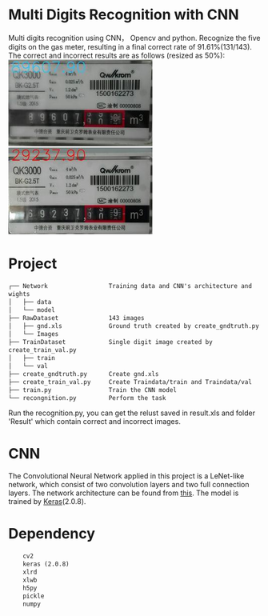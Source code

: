 # Multi Digits Recognition with CNN
Multi digits recognition using CNN， Opencv and python. Recognize the five digits on the gas meter, resulting in a final correct rate of 91.61%(131/143). The correct and incorrect results are as follows (resized as 50%):  
![correct reslt](./correct.jpg) ![incorrect reslt](./incorrect.jpg)

# Project
```
┌── Network                 Training data and CNN's architecture and wights
│   ├── data
│   └── model
├── RawDataset              143 images 
│   ├── gnd.xls             Ground truth created by create_gndtruth.py
│   └── Images
├── TrainDataset            Single digit image created by create_train_val.py
│   ├── train
│   └── val
├── create_gndtruth.py      Create gnd.xls
├── create_train_val.py     Create Traindata/train and Traindata/val
├── train.py                Train the CNN model
└── recongnition.py         Perform the task

```
Run the recognition.py, you can get the relust saved in result.xls and folder 'Result' which contain correct and incorrect images.

# CNN
The Convolutional Neural Network applied in this project is a LeNet-like network, which consist of two convolution layers and two full connection layers. The network architecture can be found from [this](./model.png). The model is trained by [Keras](https://github.com/fchollet/keras)(2.0.8).

# Dependency
```
    cv2
    keras (2.0.8)
    xlrd
    xlwb
    h5py
    pickle
    numpy
```


